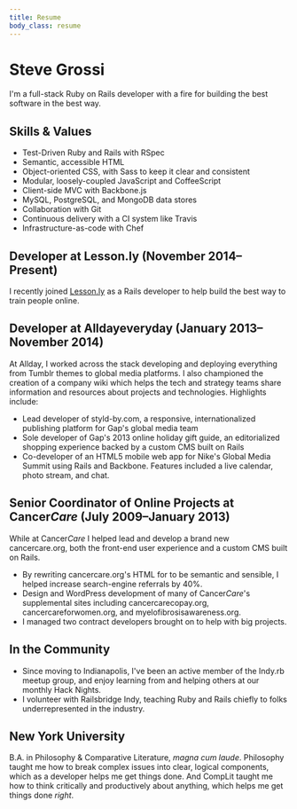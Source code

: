 ```yaml
---
title: Resume
body_class: resume
---
```


# Steve Grossi

<p class="lede">I'm a full-stack Ruby on Rails developer with a fire for building the best software in the best way.</p>

## Skills & Values

- Test-Driven Ruby and Rails with RSpec
- Semantic, accessible HTML
- Object-oriented CSS, with Sass to keep it clear and consistent
- Modular, loosely-coupled JavaScript and CoffeeScript
- Client-side MVC with Backbone.js
- MySQL, PostgreSQL, and MongoDB data stores
- Collaboration with Git
- Continuous delivery with a CI system like Travis
- Infrastructure-as-code with Chef

## Developer at Lesson.ly <span class="subhead">(November 2014–Present)</span>

I recently joined [Lesson.ly](http://www.lesson.ly) as a Rails developer to help build the best way to train people online.

## Developer at Alldayeveryday <span class="subhead">(January 2013–November 2014)</span>

At Allday, I worked across the stack developing and deploying everything from Tumblr themes to global media platforms. I also championed the creation of a company wiki which helps the tech and strategy teams share information and resources about projects and technologies. Highlights include:

- Lead developer of styld-by.com, a responsive, internationalized publishing platform for Gap's global media team
- Sole developer of Gap's 2013 online holiday gift guide, an editorialized shopping experience backed by a custom CMS built on Rails 
- Co-developer of an HTML5 mobile web app for Nike's Global Media Summit using Rails and Backbone. Features included a live calendar, photo stream, and chat.

## Senior Coordinator of Online Projects at Cancer*Care* <span class="subhead">(July 2009–January 2013)</span>

While at Cancer*Care* I helped lead and develop a brand new cancercare.org, both the front-end user experience and a custom CMS built on Rails.

- By rewriting cancercare.org's HTML for to be semantic and sensible, I helped increase search-engine referrals by 40%.
- Design and WordPress development of many of Cancer*Care*'s supplemental sites including cancercarecopay.org, cancercareforwomen.org, and myelofibrosisawareness.org.
- I managed two contract developers brought on to help with big projects.

## In the Community

- Since moving to Indianapolis, I've been an active member of the Indy.rb meetup group, and enjoy learning from and helping others at our monthly Hack Nights.
- I volunteer with Railsbridge Indy, teaching Ruby and Rails chiefly to folks underrepresented in the industry.

## New York University

B.A. in Philosophy & Comparative Literature, <i lang="la" title="with high honors">magna cum laude</i>. Philosophy taught me how to break complex issues into clear, logical components, which as a developer helps me get things done. And CompLit taught me how to think critically and productively about anything, which helps me get things done *right*.
